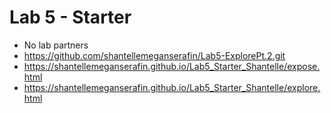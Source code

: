 # Lab 5 - Starter
- No lab partners
- https://github.com/shantellemeganserafin/Lab5-ExplorePt.2.git
- https://shantellemeganserafin.github.io/Lab5_Starter_Shantelle/expose.html
- https://shantellemeganserafin.github.io/Lab5_Starter_Shantelle/explore.html
